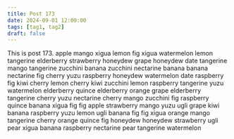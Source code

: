 ```yaml
---
title: Post 173
date: 2024-09-01 12:00:00
tags: [tag1, tag2]
draft: false
---
```

This is post 173.
apple
mango
xigua
lemon
fig
xigua
watermelon
lemon
tangerine
elderberry
strawberry
honeydew
grape
honeydew
date
tangerine
mango
tangerine
zucchini
banana
zucchini
nectarine
banana
banana
nectarine
fig
cherry
yuzu
raspberry
honeydew
watermelon
date
raspberry
fig
kiwi
cherry
lemon
cherry
kiwi
zucchini
lemon
raspberry
tangerine
yuzu
watermelon
elderberry
quince
elderberry
orange
grape
elderberry
tangerine
cherry
yuzu
nectarine
cherry
mango
zucchini
fig
raspberry
quince
banana
xigua
fig
fig
apple
strawberry
mango
yuzu
ugli
grape
kiwi
banana
raspberry
yuzu
lemon
ugli
banana
fig
fig
xigua
orange
mango
tangerine
cherry
orange
quince
fig
honeydew
honeydew
strawberry
ugli
pear
xigua
banana
raspberry
nectarine
pear
tangerine
watermelon
